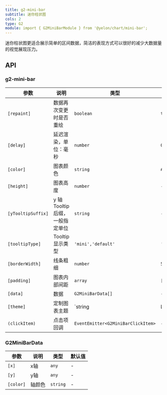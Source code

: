 ```yaml
---
title: g2-mini-bar
subtitle: 迷你柱状图
cols: 2
type: G2
module: import { G2MiniBarModule } from '@yelon/chart/mini-bar';
---
```


迷你柱状图更适合展示简单的区间数据，简洁的表现方式可以很好的减少大数据量的视觉展现压力。

## API

### g2-mini-bar

| 参数 | 说明 | 类型 | 默认值 |
|----|----|----|-----|
| `[repaint]` | 数据再次变更时是否重绘 | `boolean` | `true` |
| `[delay]` | 延迟渲染，单位：毫秒 | `number` | `0` |
| `[color]` | 图表颜色 | `string` | `#1890FF` |
| `[height]` | 图表高度 | `number` | - |
| `[yTooltipSuffix]` | y 轴Tooltip后缀，一般指定单位 | `string` | - |
| `[tooltipType]` | Tooltip显示类型 | `'mini','default'` | `'default'` |
| `[borderWidth]` | 线条粗细 | `number` | `5` |
| `[padding]` | 图表内部间距 | `array` | `[8, 8, 8, 8]` |
| `[data]` | 数据 | `G2MiniBarData[]` | - |
| `[theme]` | 定制图表主题 | `string | LooseObject` | - |
| `(clickItem)` | 点击项回调 | `EventEmitter<G2MiniBarClickItem>` | - |

### G2MiniBarData

| 参数 | 说明 | 类型 | 默认值 |
|----|----|----|-----|
| `[x]` | x轴 | `any` | - |
| `[y]` | y轴 | `any` | - |
| `[color]` | 轴颜色 | `string` | - |
